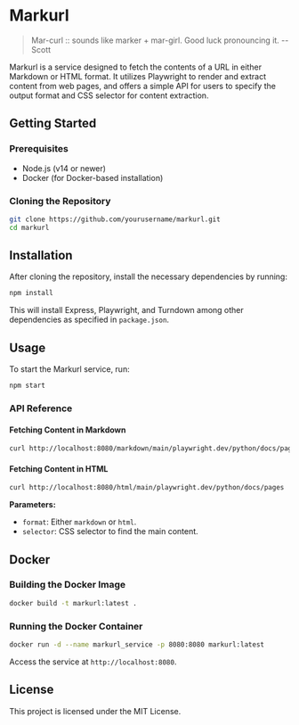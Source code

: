 # Markurl

> Mar-curl :: sounds like marker + mar-girl. Good luck pronouncing it.
> -- Scott

Markurl is a service designed to fetch the contents of a URL in either Markdown or HTML format. It utilizes Playwright to render and extract content from web pages, and offers a simple API for users to specify the output format and CSS selector for content extraction.

## Getting Started

### Prerequisites
- Node.js (v14 or newer)
- Docker (for Docker-based installation)

### Cloning the Repository
```sh
git clone https://github.com/yourusername/markurl.git
cd markurl
```

## Installation
After cloning the repository, install the necessary dependencies by running:
```sh
npm install
```
This will install Express, Playwright, and Turndown among other dependencies as specified in `package.json`.

## Usage
To start the Markurl service, run:
```sh
npm start
```

### API Reference

#### Fetching Content in Markdown
```sh
curl http://localhost:8080/markdown/main/playwright.dev/python/docs/pages
```

#### Fetching Content in HTML
```sh
curl http://localhost:8080/html/main/playwright.dev/python/docs/pages
```

**Parameters:**
- `format`: Either `markdown` or `html`.
- `selector`: CSS selector to find the main content.

## Docker

### Building the Docker Image
```sh
docker build -t markurl:latest .
```

### Running the Docker Container
```sh
docker run -d --name markurl_service -p 8080:8080 markurl:latest
```
Access the service at `http://localhost:8080`.

## License
This project is licensed under the MIT License.
